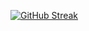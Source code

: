 
[![GitHub Streak](https://streak-stats.demolab.com?user=dhaqane-00&theme=dark)](https://git.io/streak-stats)
